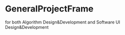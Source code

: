 # GeneralProjectFrame
for both Algorithm Design&amp;Development and Software UI  Design&amp;Development
